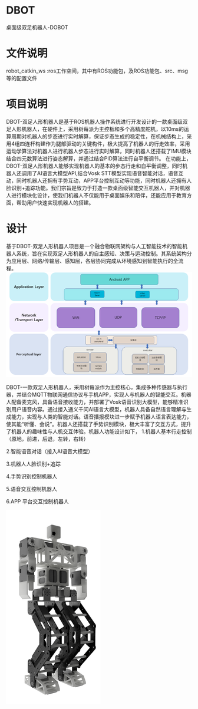 # DBOT
桌面级双足机器人-DOBOT

# 文件说明
robot_catkin_ws :ros工作空间，其中有ROS功能包，及ROS功能包、src、msg等的配置文件

# 项目说明
DBOT-双足人形机器人是基于ROS机器人操作系统进行开发设计的一款桌面级双足人形机器人，在硬件上，采用树莓派为主控板和多个高精度舵机，以10ms的运算周期对机器人的步态进行实时解算，保证步态生成的稳定性，在机械结构上，采用4组四连杆构建作为腿部驱动的关键构件，极大提高了机器人的行走效率，采用运动学算法对机器人进行机器人步态进行实时解算，同时机器人还搭载了IMU模块结合四元数算法进行姿态解算，并通过结合PID算法进行自平衡调节。
在功能上，DBOT-双足人形机器人能够实现机器人的基本的步态行走和自平衡调整，同时机器人还调用了AI语言大模型API,结合Vosk STT模型实现语音智能对话，语音互动，同时机器人还拥有手势互动，APP平台控制互动等功能，同时机器人还拥有人脸识别+追踪功能。我们宗旨是致力于打造一款桌面级智能交互机器人，并对机器人进行模块化设计，使我们机器人不仅能用于桌面娱乐和陪伴，还能应用于教育方面，帮助用户快速实现机器人的搭建。

# 设计
基于DBOT-双足人形机器人项目是一个融合物联网架构与人工智能技术的智能机器人系统，旨在实现双足人形机器人的自主感知、决策与运动控制。其系统架构分为应用层、网络/传输层、感知层，各层协同完成从环境感知到智能执行的全流程。
![alt text](image-1.png)

DBOT-一款双足人形机器人，采用树莓派作为主控核心，集成多种传感器与执行器，并结合MQTT物联网通信协议与手机APP，实现人与机器人的智能交互。机器人配备麦克风，具备语音接收能力，并部署了Vosk语音识别大模型，能够精准识别用户语音内容。通过接入通义千问AI语言大模型，机器人具备自然语言理解与生成能力，实现与人类的智能对话。语音播报模块进一步赋予机器人语言表达能力，使其能“听懂、会说”。机器人还搭载了手势识别模块，极大丰富了交互方式，提升了机器人的趣味性与人机交互体验。机器人功能设计如下，
1.机器人基本行走控制（原地，前进，后退，左转，右转）

2.智能语音对话（接入AI语音大模型）

3.机器人人脸识别+追踪

4.手势识别控制机器人

5.语音交互控制机器人

6.APP 平台交互控制机器人

![alt text](image-2.png)
